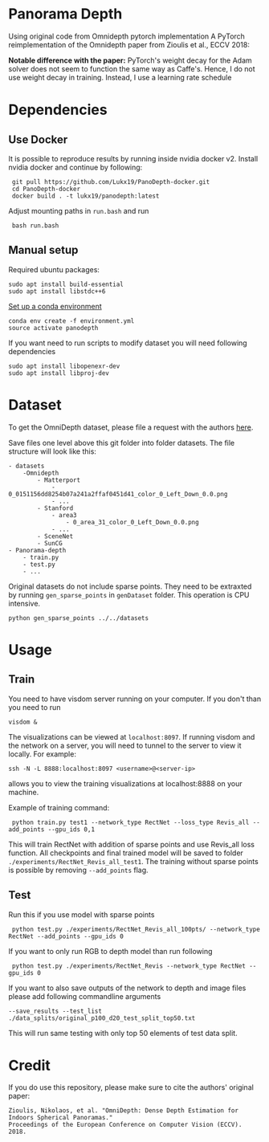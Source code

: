 # Panorama Depth

Using original code from Omnidepth pytorch implementation
A PyTorch reimplementation of the Omnidepth paper from Zioulis et al., ECCV 2018:

**Notable difference with the paper:** PyTorch's weight decay for the Adam solver does not seem to function the same way as Caffe's. Hence, I do not use weight decay in training. Instead, I use a learning rate schedule

# Dependencies

## Use Docker

It is possible to reproduce results by running inside nvidia docker v2. Install nvidia docker and continue by following:

```
 git pull https://github.com/Lukx19/PanoDepth-docker.git
 cd PanoDepth-docker
 docker build . -t lukx19/panodepth:latest
```

Adjust mounting paths in `run.bash` and run

```
 bash run.bash
```

## Manual setup

Required ubuntu packages:

```
sudo apt install build-essential
sudo apt install libstdc++6
```

[Set up a conda environment](https://conda.io/projects/conda/en/latest/user-guide/tasks/manage-environments.html#creating-an-environment-from-an-environment-yml-file)

```
conda env create -f environment.yml
source activate panodepth
```

If you want need to run scripts to modify dataset you will need following dependencies

```
sudo apt install libopenexr-dev
sudo apt install libproj-dev
```

# Dataset

To get the OmniDepth dataset, please file a request with the authors [here](http://vcl.iti.gr/360-dataset/).

Save files one level above this git folder into folder datasets. The file structure will look like this:

```
- datasets
    -Omnidepth
        - Matterport
            - 0_0151156dd8254b07a241a2ffaf0451d41_color_0_Left_Down_0.0.png
            - ...
        - Stanford
            - area3
                - 0_area_31_color_0_Left_Down_0.0.png
            - ...
        - SceneNet
        - SunCG
- Panorama-depth
    - train.py
    - test.py
    - ...
```

Original datasets do not include sparse points. They need to be extraxted by running `gen_sparse_points` in `genDataset` folder. This operation is CPU intensive.

```
python gen_sparse_points ../../datasets
```

# Usage

## Train

You need to have visdom server running on your computer. If you don't than you need to run

```
visdom &
```

The visualizations can be viewed at `localhost:8097`. If running visdom and the network on a server, you will need to tunnel to the server to view it locally. For example:

```
ssh -N -L 8888:localhost:8097 <username>@<server-ip>
```

allows you to view the training visualizations at localhost:8888 on your machine.

Example of training command:

```
 python train.py test1 --network_type RectNet --loss_type Revis_all --add_points --gpu_ids 0,1
```

This will train RectNet with addition of sparse points and use Revis_all loss function. All checkpoints and final trained model will be saved to folder `./experiments/RectNet_Revis_all_test1`. The training without sparse points is possible by removing `--add_points` flag.

## Test

Run this if you use model with sparse points

```
 python test.py ./experiments/RectNet_Revis_all_100pts/ --network_type RectNet --add_points --gpu_ids 0
```

If you want to only run RGB to depth model than run following

```
 python test.py ./experiments/RectNet_Revis --network_type RectNet --gpu_ids 0
```

If you want to also save outputs of the network to depth and image files please add following commandline arguments

```
--save_results --test_list ./data_splits/original_p100_d20_test_split_top50.txt
```

This will run same testing with only top 50 elements of test data split.

# Credit

If you do use this repository, please make sure to cite the authors' original paper:

```
Zioulis, Nikolaos, et al. "OmniDepth: Dense Depth Estimation for Indoors Spherical Panoramas."
Proceedings of the European Conference on Computer Vision (ECCV). 2018.
```
